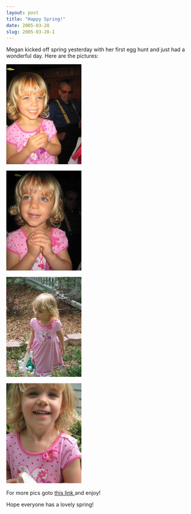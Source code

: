 ```yaml
---
layout: post
title: "Happy Spring!"
date: 2005-03-28
slug: 2005-03-28-1
---
```


Megan kicked off spring yesterday with her first egg hunt and just had a wonderful day.  Here are the pictures: 

 ![](/images/assets/IMG_2727.jpg) 

 ![](/images/assets/IMG_2728.jpg) 

 ![](/images/assets/IMG_2741.jpg) 

 ![](/images/assets/IMG_2745.jpg) 


For more pics goto  [ this link ](http://share.shutterfly.com/osi.jsp?i=EeAOG7dw2aM2jFHA)  and enjoy!

Hope everyone has a lovely spring!  
